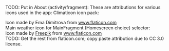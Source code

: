 TODO: Put in About (activity/fragment):
These are attributions for various icons used in the app:
Climaticon icon pack:
<div>Icon made by Ema Dimitrova from <a href="http://www.flaticon.com" title="Flaticon">www.flaticon.com</a></div>
Main weather icon for MainFragment (Homescreen choice) selector:
<div>Icon made by <a href="http://www.freepik.com" alt="Freepik.com" title="Freepik.com">Freepik</a> from <a href="http://www.flaticon.com/free-icon/weather-rainy-cloudly-and-sunny-day_500" title="Flaticon">www.flaticon.com</a></div>
TODO: Get the rest from flaticon.com; copy paste attribution due to CC 3.0 license.
